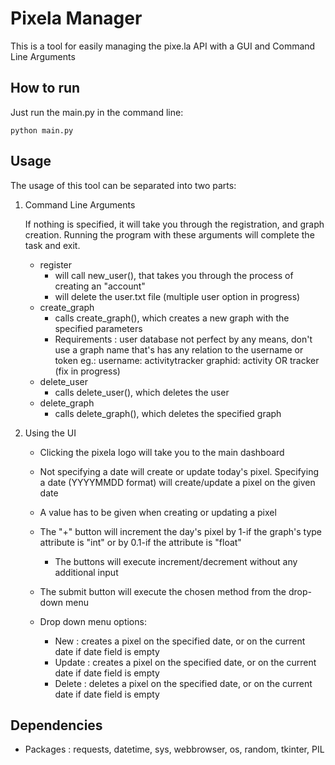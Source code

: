 # Pixela Manager

This is a tool for easily managing the pixe.la API with a GUI and Command Line Arguments

## How to run

Just run the main.py in the command line:
```
python main.py
```

## Usage

The usage of this tool can be separated into two parts:

1. Command Line Arguments

	If nothing is specified, it will take you through the registration, and graph creation.
	Running the program with these arguments will complete the task and exit.


	- register
		- will call new_user(), that takes you through the process of creating an "account"
		- will delete the user.txt file (multiple user option in progress)
	- create_graph
		- calls create_graph(), which creates a new graph with the specified parameters
		- Requirements : user database not perfect by any means, don't use a graph name that's has any relation to the username or token eg.: username: activitytracker graphid: activity OR tracker (fix in progress)
	- delete_user
		- calls delete_user(), which deletes the user
	- delete_graph
		- calls delete_graph(), which deletes the specified graph

2. Using the UI

	- Clicking the pixela logo will take you to the main dashboard
	- Not specifying a date will create or update today's pixel. Specifying a date (YYYYMMDD format) will create/update a pixel on the given date
	- A value has to be given when creating or updating a pixel
	- The "+" button will increment the day's pixel by 1-if the graph's type attribute is "int" or by 0.1-if the attribute is "float"
		- The buttons will execute increment/decrement without any additional input

	- The submit button will execute the chosen method from the drop-down menu

	- Drop down menu options:
		- New : creates a pixel on the specified date, or on the current date if date field is empty
		- Update : creates a pixel on the specified date, or on the current date if date field is empty
		- Delete : deletes a pixel on the specified date, or on the current date if date field is empty

## Dependencies

- Packages : requests, datetime, sys, webbrowser, os, random, tkinter, PIL
